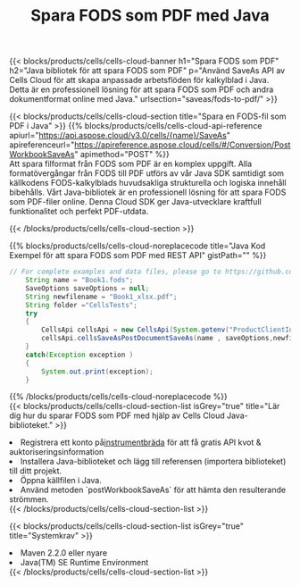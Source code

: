 ﻿---
title:  Spara FODS som PDF med Java
description:  Använder Aspose.Cells Cloud SDK for Java för att spara FODS-formatfil som PDF-formatfil.
kwords: Excel, Save FODS as PDF, REST, Java
howto: How to save FODS as PDF using Aspose.Cells Cloud Java library.
---
{{< blocks/products/cells/cells-cloud-banner h1="Spara FODS som PDF" h2="Java bibliotek för att spara FODS som PDF" p="Använd SaveAs API av Cells Cloud för att skapa anpassade arbetsflöden för kalkylblad i Java. Detta är en professionell lösning för att spara FODS som PDF och andra dokumentformat online med Java." urlsection="saveas/fods-to-pdf/" >}}

{{< blocks/products/cells/cells-cloud-section title="Spara en FODS-fil som PDF i Java" >}}
{{% blocks/products/cells/cells-cloud-api-reference apiurl="https://api.aspose.cloud/v3.0/cells/{name}/SaveAs" apireferenceurl="https://apireference.aspose.cloud/cells/#/Conversion/PostWorkbookSaveAs" apimethod="POST" %}}
<br/>
Att spara filformat från FODS som PDF är en komplex uppgift. Alla formatövergångar från FODS till PDF utförs av vår Java SDK samtidigt som källkodens FODS-kalkylblads huvudsakliga strukturella och logiska innehåll bibehålls. Vårt Java-bibliotek är en professionell lösning för att spara FODS som PDF-filer online. Denna Cloud SDK ger Java-utvecklare kraftfull funktionalitet och perfekt PDF-utdata.

{{< /blocks/products/cells/cells-cloud-section >}}

{{% blocks/products/cells/cells-cloud-noreplacecode title="Java Kod Exempel för att spara FODS som PDF med REST API" gistPath="" %}}
  
```java
// For complete examples and data files, please go to https://github.com/aspose-cells-cloud/aspose-cells-cloud-java/
    String name = "Book1.fods";
    SaveOptions saveOptions = null;
    String newfilename = "Book1_xlsx.pdf";
    String folder ="CellsTests";
    try 
    {
        CellsApi cellsApi = new CellsApi(System.getenv("ProductClientId"), System.getenv("ProductClientSecret"));
        cellsApi.cellsSaveAsPostDocumentSaveAs(name , saveOptions,newfilename,false,false,folder,null,null,null,true);                       
    }
    catch(Exception exception )
    {
        System.out.print(exception);
    }
```
  
{{% /blocks/products/cells/cells-cloud-noreplacecode %}}
<br/>
{{< blocks/products/cells/cells-cloud-section-list isGrey="true" title="Lär dig hur du sparar FODS som PDF med hjälp av Cells Cloud Java-biblioteket." >}}
<li> Registrera ett konto på<a href="https://dashboard.aspose.cloud/">instrumentbräda</a> för att få gratis API kvot & auktoriseringsinformation</li>
<li>Installera Java-biblioteket och lägg till referensen (importera biblioteket) till ditt projekt.</li>
<li>Öppna källfilen i Java.</li>
<li>Använd metoden `postWorkbookSaveAs` för att hämta den resulterande strömmen.</li>
{{< /blocks/products/cells/cells-cloud-section-list >}}

{{< blocks/products/cells/cells-cloud-section-list isGrey="true" title="Systemkrav" >}}
<li>Maven 2.2.0 eller nyare</li>
<li>Java(TM) SE Runtime Environment</li>
{{< /blocks/products/cells/cells-cloud-section-list >}}
